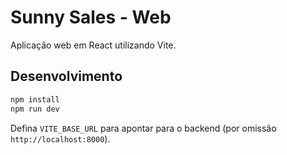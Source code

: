 # Sunny Sales - Web

Aplicação web em React utilizando Vite.

## Desenvolvimento

```bash
npm install
npm run dev
```

Defina `VITE_BASE_URL` para apontar para o backend (por omissão `http://localhost:8000`).
